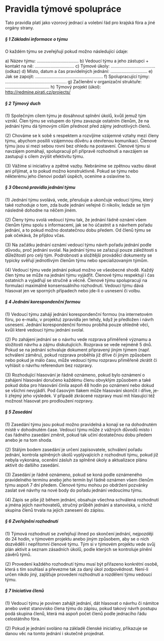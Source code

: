 Pravidla týmové spolupráce
==========================

Tato pravidla platí jako vzorový jednací a volební řád pro krajská fóra a jiné orgány strany.

##### § 1 Základní informace o týmu

O každém týmu se zveřejňují pokud možno následující údaje:

a) Název týmu: ..................................
b) Vedoucí týmu a jeho zástupci + kontakt na ně: ................................
c) Týmové úkoly: .................................... (odkaz)
d) Místo, datum a čas pravidelných jednání: ..............................
e) Jak se zapojit: .......................................................
f) Spolupracující týmy: ..................................................
g) Začlenění v organizační struktuře: ....................................
h) Týmový projekt (úkol): http://redmine.pirati.cz/projects/


##### § 2 Týmový duch

(1) Společným cílem týmu je dosáhnout splnění úkolů, kvůli jemuž tým vznikl. Člen týmu se vstupem do týmu zavazuje ostatním členům, že na jednání týmu dá týmovým cílům přednost před zájmy jednotlivých členů.

(2) Chováme se k sobě s respektem a rozvíjíme vzájemné vztahy mezi členy týmu, abychom posílili vzájemnou důvěru a otevřenou komunikaci. Členové týmu jsou si mezi sebou rovni bez ohledu na postavení. Členové týmu si navzájem pomáhají, spolupracují při přípravě rozhodnutí a navzájem se zastupují s cílem zvýšit efektivitu týmu.

(3) Vážíme si iniciativy a zpětné vazby. Nebráníme se zpětnou vazbu dávat ani přijímat, a to pokud možno konstruktivně. Pokud se týmu nebo některému jeho členovi podaří úspěch, oceníme a oslavíme to. 

##### § 3 Obecná pravidla jednání týmu

(1) Jednání týmu svolává, vede, přerušuje a ukončuje vedoucí týmu, který také rozhoduje o tom, zda bude jednání veřejné či nikoliv, ledaže se tým následně dohodne na něčem jiném. 

(2) Členy týmu svolá vedoucí týmu tak, že jednání řádně oznámí všem členům týmu spolu s informacemi, jak se ho účastnit a s návrhem pořadu jednání, a to pokud možno dostatečnou dobu předem. Od členů týmu se pak očekává, že přijdou včas.

(3) Na začátku jednání oznámí vedoucí týmu návrh pořadu jednání podle důvodu, proč jednání svolal. Na jednání týmu se zařazují pouze záležitosti s důležitostí pro celý tým. Podrobnosti a složitější prováděcí dokumenty se typicky svěřují jednotlivým členům týmu nebo specializovaným týmům.

(4) Vedoucí týmu vede jednání pokud možno ve všeobecné shodě. Každý člen týmu se může na jednání týmu vyjádřit. Členové týmu respektují i čas ostatních a vyjadřují se stručně a věcně. Členové týmu spolupracují na formulaci maximálně konsensuálního rozhodnutí. Vedoucí týmu dává hlasovat jen ve sporných případech nebo jde-li o usnesení či volbu.

##### § 4 Jednání korespondenční formou

(1) Vedoucí týmu zahájí jednání korespondenční formou (na internetovém fóru, po e-mailu, v projektu) zpravidla jen tehdy, když je předložen i návrh usnesení. Jednání korespondenční formou probíhá pouze ohledně věci, kvůli které vedoucí týmu jednání svolal. 

(2) Po zahájení jednání se o návrhu vede rozprava přiměřeně významu a složitosti návrhu a zájmu diskutujících. Rozprava se vede nejméně 5 dnů. Pokud se na jednání schvaluje dokument připravený jiným týmem (např. schválení záměru), pokud rozprava proběhla již dříve či jiným způsobem nebo pokud je málo času, může vedoucí týmu rozpravu přiměřeně zkrátit či vyhlásit o návrhu referendum bez rozpravy.

(3) Rozhodující hlasování je řádně oznámeno, pokud bylo oznámení o zahájení hlasování doručeno každému členu obvyklým způsobem a také pokud doba pro hlasování činila aspoň 48 hodin po oznámení nebo dokud se všichni nevyjádří. Pod časovým tlakem může hlasování skončit i dříve, je-li zřejmý jeho výsledek. V případě zkrácené rozpravy musí mít hlasující též možnost hlasovat pro prodloužení rozpravy. 

##### § 5 Zasedání

(1) Zasedání týmu jsou pokud možno pravidelná a konají se na dohodnutém místě v dohodnutém čase. Vedoucí týmu může z vážných důvodů místo i čas řádného zasedání změnit, pokud tak učiní dostatečnou dobu předem anebo je na tom shoda.

(2) Stálým bodem zasedání je určení zapisovatele, schválení pořadu jednání, kontrola splněných úkolů vyplývajících z rozhodnutí týmu, pokud již nebyla vykonána, ocenění zásluh za splněné úkoly a aktualizace plánu aktivit do dalšího zasedání.

(3) Zasedání je řádně oznámeno, pokud se koná podle oznámeného pravidelného termínu anebo jeho termín byl řádně oznámen všem členům týmu aspoň 7 dní předem. Členové týmu mohou po obdržení pozvánky zaslat své návrhy na nové body do pořadu jednání vedoucímu týmu.

(4) Zápis se píše již během jednání, obsahuje všechna schválená rozhodnutí a jména jejich navrhovatelů, stručný průběh jednání a stanoviska, u nichž skupina členů trvala na jejich zanesení do zápisu. 

##### § 6 Zveřejnění rozhodnutí

(1) Týmová rozhodnutí se zveřejňují ihned po skončení jednání, nejpozději do 24 hodin, v týmovém projektu anebo jiným způsobem, aby se o nich dozvěděli i nepřítomní členové týmu. Tým si v týmovém projektu vede svůj plán aktivit a seznam zásadních úkolů, podle kterých se kontroluje plnění závěrů týmů. 

(2) Provedení každého rozhodnutí týmu musí být přiřazeno konkrétní osobě, která s tím souhlasí a převezme tak za daný úkol zodpovědnost. Není-li určen nikdo jiný, zajišťuje provedení rozhodnutí a rozdělení týmu vedoucí týmu. 

##### § 7 Iniciativa členů

(1) Vedoucí týmu je povinen zahájit jednání, dát hlasovat o návrhu či námitce anebo uvést stanovisko člena týmu do zápisu, pokud takový návrh postupu podá skupina členů, která má aspoň počet členů podle jednacího řádu celostátního fóra. 

(2) Pokud je jednání svoláno na základě členské iniciativy, přikazuje se danou věc na tomto jednání i skutečně projednat.
